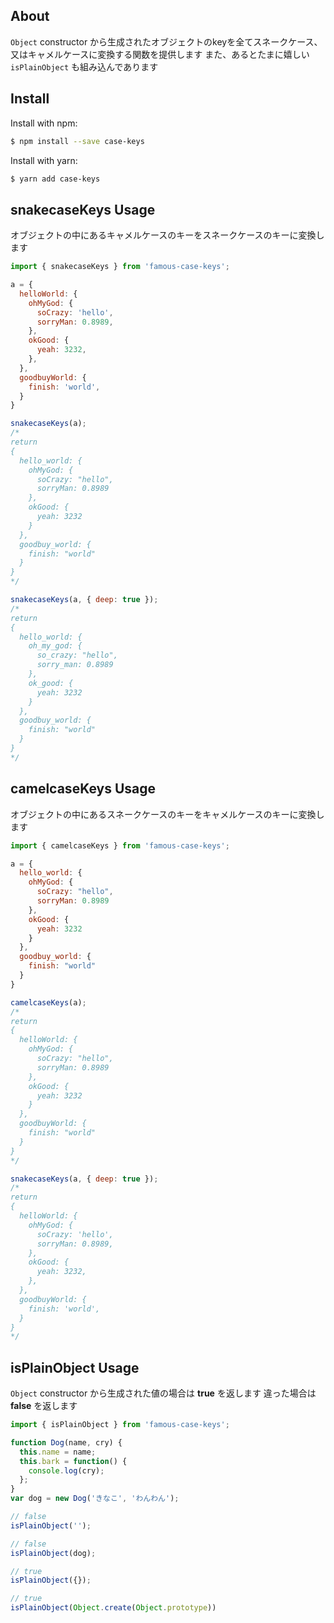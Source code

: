 ## About
`Object` constructor から生成されたオブジェクトのkeyを全てスネークケース、又はキャメルケースに変換する関数を提供します
また、あるとたまに嬉しい `isPlainObject` も組み込んであります

## Install

Install with npm:

```sh
$ npm install --save case-keys
```

Install with yarn:

```sh
$ yarn add case-keys
```

## snakecaseKeys Usage
オブジェクトの中にあるキャメルケースのキーをスネークケースのキーに変換します

```js
import { snakecaseKeys } from 'famous-case-keys';

a = {
  helloWorld: {
    ohMyGod: {
      soCrazy: 'hello',
      sorryMan: 0.8989,
    },
    okGood: {
      yeah: 3232,
    },
  },
  goodbuyWorld: {
    finish: 'world',
  }
}

snakecaseKeys(a);
/*
return
{
  hello_world: {
    ohMyGod: {
      soCrazy: "hello",
      sorryMan: 0.8989
    },
    okGood: {
      yeah: 3232
    }
  },
  goodbuy_world: {
    finish: "world"
  }
}
*/

snakecaseKeys(a, { deep: true });
/*
return
{
  hello_world: {
    oh_my_god: {
      so_crazy: "hello",
      sorry_man: 0.8989
    },
    ok_good: {
      yeah: 3232
    }
  },
  goodbuy_world: {
    finish: "world"
  }
}
*/
```

## camelcaseKeys Usage
オブジェクトの中にあるスネークケースのキーをキャメルケースのキーに変換します

```js
import { camelcaseKeys } from 'famous-case-keys';

a = {
  hello_world: {
    ohMyGod: {
      soCrazy: "hello",
      sorryMan: 0.8989
    },
    okGood: {
      yeah: 3232
    }
  },
  goodbuy_world: {
    finish: "world"
  }
}

camelcaseKeys(a);
/*
return
{
  helloWorld: {
    ohMyGod: {
      soCrazy: "hello",
      sorryMan: 0.8989
    },
    okGood: {
      yeah: 3232
    }
  },
  goodbuyWorld: {
    finish: "world"
  }
}
*/

snakecaseKeys(a, { deep: true });
/*
return
{
  helloWorld: {
    ohMyGod: {
      soCrazy: 'hello',
      sorryMan: 0.8989,
    },
    okGood: {
      yeah: 3232,
    },
  },
  goodbuyWorld: {
    finish: 'world',
  }
}
*/
```

## isPlainObject Usage
`Object` constructor から生成された値の場合は **true** を返します
違った場合は **false** を返します

```js
import { isPlainObject } from 'famous-case-keys';

function Dog(name, cry) {
  this.name = name;
  this.bark = function() {
    console.log(cry);
  };
}
var dog = new Dog('きなこ', 'わんわん');

// false
isPlainObject('');

// false
isPlainObject(dog);

// true
isPlainObject({});

// true
isPlainObject(Object.create(Object.prototype))
```
